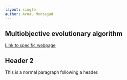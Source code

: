```yaml
---
layout: single
author: Arnau Montagud
---
```


## [](#header-2)Multiobjective evolutionary algorithm

[Link to specific webpage](https://arnaumontagud.github.io/metamode)

## [](#header-2)Header 2

This is a normal paragraph following a header. 

